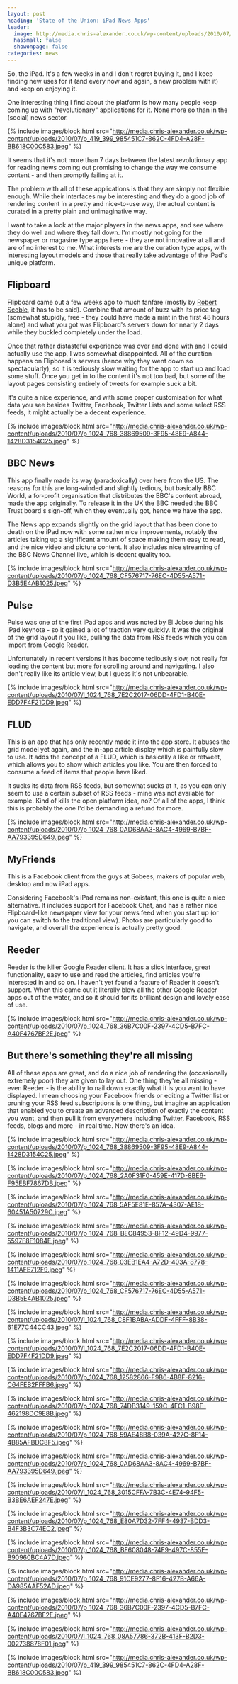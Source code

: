 ```yaml
---
layout: post
heading: 'State of the Union: iPad News Apps'
leader:
  image: http://media.chris-alexander.co.uk/wp-content/uploads/2010/07/p_1024_768_38869509-3F95-48E9-A844-1428D3154C25.jpeg
  hassmall: false
  showonpage: false
categories: news
---
```


So, the iPad. It's a few weeks in and I don't regret buying it, and I keep finding new uses for it (and every now and again, a new problem with it) and keep on enjoying it.

One interesting thing I find about the platform is how many people keep coming up with "revolutionary" applications for it. None more so than in the (social) news sector.

{% include images/block.html src="http://media.chris-alexander.co.uk/wp-content/uploads/2010/07/p_419_399_985451C7-862C-4FD4-A28F-BB618C00C583.jpeg" %}

It seems that it's not more than 7 days between the latest revolutionary app for reading news coming out promising to change the way we consume content - and then promptly failing at it.

The problem with all of these applications is that they are simply not flexible enough. While their interfaces my be interesting and they do a good job of rendering content in a pretty and nice-to-use way, the actual content is curated in a pretty plain and unimaginative way.

I want to take a look at the major players in the news apps, and see where they do well and where they fall down. I'm mostly not going for the newspaper or magasine type apps here - they are not innovative at all and are of no interest to me. What interests me are the curation type apps, with interesting layout models and those that really take advantage of the iPad's unique platform.

## Flipboard

Flipboard came out a few weeks ago to much fanfare (mostly by [Robert Scoble](http://scobleizer.com/2010/07/20/exclusive-first-look-at-revolutionary-social-news-ipad-app-flipboard/), it has to be said). Combine that amount of buzz with its price tag (somewhat stupidly, free - they could have made a mint in the first 48 hours alone) and what you got was Flipboard's servers down for nearly 2 days while they buckled completely under the load.

Once that rather distasteful experience was over and done with and I could actually use the app, I was somewhat disappointed. All of the curation happens on Flipboard's servers (hence why they went down so spectacularly), so it is tediously slow waiting for the app to start up and load some stuff. Once you get in to the content it's not too bad, but some of the layout pages consisting entirely of tweets for example suck a bit.

It's quite a nice experience, and with some proper customisation for what data you see besides Twitter, Facebook, Twitter Lists and some select RSS feeds, it might actually be a decent experience.

{% include images/block.html src="http://media.chris-alexander.co.uk/wp-content/uploads/2010/07/p_1024_768_38869509-3F95-48E9-A844-1428D3154C25.jpeg" %}

## BBC News

This app finally made its way (paradoxically) over here from the US. The reasons for this are long-winded and slightly tedious, but basically BBC World, a for-profit organisation that distributes the BBC's content abroad, made the app originally. To release it in the UK the BBC needed the BBC Trust board's sign-off, which they eventually got, hence we have the app.

The News app expands slightly on the grid layout that has been done to death on the iPad now with some rather nice improvements, notably the articles taking up a significant amount of space making them easy to read, and the nice video and picture content. It also includes nice streaming of the BBC News Channel live, which is decent quality too.

{% include images/block.html src="http://media.chris-alexander.co.uk/wp-content/uploads/2010/07/p_1024_768_CF576717-76EC-4D55-A571-D3B5E4AB1025.jpeg" %}

## Pulse

Pulse was one of the first iPad apps and was noted by El Jobso during his iPad keynote - so it gained a lot of traction very quickly. It was the original of the grid layout if you like, pulling the data from RSS feeds which you can import from Google Reader.

Unfortunately in recent versions it has become tediously slow, not really for loading the content but more for scrolling around and navigating. I also don't really like its article view, but I guess it's not unbearable.

{% include images/block.html src="http://media.chris-alexander.co.uk/wp-content/uploads/2010/07/l_1024_768_7E2C2017-06DD-4FD1-B40E-EDD7F4F21DD9.jpeg" %}

## FLUD

This is an app that has only recently made it into the app store. It abuses the grid model yet again, and the in-app article display which is painfully slow to use. It adds the concept of a FLUD, which is basically a like or retweet, which allows you to show which articles you like. You are then forced to consume a feed of items that people have liked.

It sucks its data from RSS feeds, but somewhat sucks at it, as you can only seem to use a certain subset of RSS feeds - mine was not available for example. Kind of kills the open platform idea, no? Of all of the apps, I think this is probably the one I'd be demanding a refund for more.

{% include images/block.html src="http://media.chris-alexander.co.uk/wp-content/uploads/2010/07/p_1024_768_0AD68AA3-8AC4-4969-B7BF-AA793395D649.jpeg" %}

## MyFriends

This is a Facebook client from the guys at Sobees, makers of popular web, desktop and now iPad apps.

Considering Facebook's iPad remains non-existant, this one is quite a nice alternative. It includes support for Facebook Chat, and has a rather nice Flipboard-like newspaper view for your news feed when you start up (or you can switch to the traditional view). Photos are particularly good to navigate, and overall the experience is actually pretty good.

## Reeder

Reeder is the killer Google Reader client. It has a slick interface, great functionality, easy to use and read the articles, find articles you're interested in and so on. I haven't yet found a feature of Reader it doesn't support. When this came out it literally blew all the other Google Reader apps out of the water, and so it should for its brilliant design and lovely ease of use.

{% include images/block.html src="http://media.chris-alexander.co.uk/wp-content/uploads/2010/07/p_1024_768_36B7C00F-2397-4CD5-B7FC-A40F4767BF2E.jpeg" %}

## But there's something they're all missing

All of these apps are great, and do a nice job of rendering the (occasionally extremely poor) they are given to lay out. One thing they're all missing - even Reeder - is the ability to nail down exactly what it is you want to have displayed. I mean choosing your Facebook friends or editing a Twitter list or pruning your RSS feed subscriptions is one thing, but imagine an application that enabled you to create an advanced description of exactly the content you want, and then pull it from everywhere including Twitter, Facebook, RSS feeds, blogs and more - in real time. Now there's an idea.

{% include images/block.html src="http://media.chris-alexander.co.uk/wp-content/uploads/2010/07/p_1024_768_38869509-3F95-48E9-A844-1428D3154C25.jpeg" %}

{% include images/block.html src="http://media.chris-alexander.co.uk/wp-content/uploads/2010/07/p_1024_768_2A0F31F0-459E-417D-8BE6-F95EBF7867DB.jpeg" %}

{% include images/block.html src="http://media.chris-alexander.co.uk/wp-content/uploads/2010/07/p_1024_768_5AF5E81E-857A-4307-AE18-60451A50729C.jpeg" %}

{% include images/block.html src="http://media.chris-alexander.co.uk/wp-content/uploads/2010/07/p_1024_768_BEC84953-8F12-49D4-9977-5597F8F1084E.jpeg" %}

{% include images/block.html src="http://media.chris-alexander.co.uk/wp-content/uploads/2010/07/p_1024_768_03EB1EA4-A72D-403A-8778-1411AFE712F9.jpeg" %}

{% include images/block.html src="http://media.chris-alexander.co.uk/wp-content/uploads/2010/07/p_1024_768_CF576717-76EC-4D55-A571-D3B5E4AB1025.jpeg" %}

{% include images/block.html src="http://media.chris-alexander.co.uk/wp-content/uploads/2010/07/l_1024_768_C8F1BABA-ADDF-4FFF-8B38-61E77C44CC43.jpeg" %}

{% include images/block.html src="http://media.chris-alexander.co.uk/wp-content/uploads/2010/07/l_1024_768_7E2C2017-06DD-4FD1-B40E-EDD7F4F21DD9.jpeg" %}

{% include images/block.html src="http://media.chris-alexander.co.uk/wp-content/uploads/2010/07/p_1024_768_12582866-F9B6-4B8F-8216-C64FEB2FFFB6.jpeg" %}

{% include images/block.html src="http://media.chris-alexander.co.uk/wp-content/uploads/2010/07/p_1024_768_74DB3149-159C-4FC1-B98F-462198DC9E8B.jpeg" %}

{% include images/block.html src="http://media.chris-alexander.co.uk/wp-content/uploads/2010/07/p_1024_768_59AE48B8-039A-427C-8F14-4B85AFBDC8F5.jpeg" %}

{% include images/block.html src="http://media.chris-alexander.co.uk/wp-content/uploads/2010/07/p_1024_768_0AD68AA3-8AC4-4969-B7BF-AA793395D649.jpeg" %}

{% include images/block.html src="http://media.chris-alexander.co.uk/wp-content/uploads/2010/07/l_1024_768_3015CFFA-7B3C-4E74-94F5-B3BE6AEF247E.jpeg" %}

{% include images/block.html src="http://media.chris-alexander.co.uk/wp-content/uploads/2010/07/p_1024_768_E80A7D32-7FF4-4937-BDD3-B4F3B3C74EC2.jpeg" %}

{% include images/block.html src="http://media.chris-alexander.co.uk/wp-content/uploads/2010/07/p_1024_768_BF608048-74F9-497C-855E-B90960BC4A7D.jpeg" %}

{% include images/block.html src="http://media.chris-alexander.co.uk/wp-content/uploads/2010/07/p_1024_768_91CE9277-8F16-427B-A66A-DA985AAF52AD.jpeg" %}

{% include images/block.html src="http://media.chris-alexander.co.uk/wp-content/uploads/2010/07/p_1024_768_36B7C00F-2397-4CD5-B7FC-A40F4767BF2E.jpeg" %}

{% include images/block.html src="http://media.chris-alexander.co.uk/wp-content/uploads/2010/07/l_1024_768_08A57786-372B-413F-B2D3-002738878F01.jpeg" %}

{% include images/block.html src="http://media.chris-alexander.co.uk/wp-content/uploads/2010/07/p_419_399_985451C7-862C-4FD4-A28F-BB618C00C583.jpeg" %}
